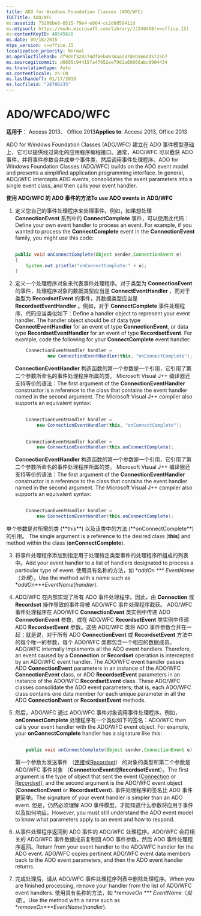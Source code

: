 ```yaml
---
title: ADO for Windows Foundation Classes (ADO/WFC)
TOCTitle: ADO/WFC
ms:assetid: 73206be8-6515-79e4-e904-cc2d0d59411d
ms:mtpsurl: https://msdn.microsoft.com/library/JJ249468(v=office.15)
ms:contentKeyID: 48545628
ms.date: 09/18/2015
mtps_version: v=office.15
localization_priority: Normal
ms.openlocfilehash: df9def320274df0eb4636aa237deb566dd5725b7
ms.sourcegitcommit: d6695c94415fa47952ee7961a69660abc0904434
ms.translationtype: Auto
ms.contentlocale: zh-CN
ms.lasthandoff: 01/17/2019
ms.locfileid: "28706235"
---
```

# <a name="adowfc"></a><span data-ttu-id="27294-102">ADO/WFC</span><span class="sxs-lookup"><span data-stu-id="27294-102">ADO/WFC</span></span>


<span data-ttu-id="27294-103">**适用于**： Access 2013、 Office 2013</span><span class="sxs-lookup"><span data-stu-id="27294-103">**Applies to**: Access 2013, Office 2013</span></span>

<span data-ttu-id="27294-p101">ADO for Windows Foundation Classes (ADO/WFC) 建立在 ADO 事件模型基础上，它可以提供经过简化的应用程序编程接口。通常，ADO/WFC 可以截获 ADO 事件，并将事件参数合并成单个事件类，然后调用事件处理程序。</span><span class="sxs-lookup"><span data-stu-id="27294-p101">ADO for Windows Foundation Classes (ADO/WFC) builds on the ADO event model and presents a simplified application programming interface. In general, ADO/WFC intercepts ADO events, consolidates the event parameters into a single event class, and then calls your event handler.</span></span>

<span data-ttu-id="27294-106">**使用 ADO/WFC 的 ADO 事件的方法**</span><span class="sxs-lookup"><span data-stu-id="27294-106">**To use ADO events in ADO/WFC**</span></span>

1.  <span data-ttu-id="27294-p102">定义您自己的事件处理程序来处理事件。例如，如果想处理 **ConnectionEvent** 系列中的 **ConnectComplete** 事件，可以使用此代码：</span><span class="sxs-lookup"><span data-stu-id="27294-p102">Define your own event handler to process an event. For example, if you wanted to process the **ConnectComplete** event in the **ConnectionEvent** family, you might use this code:</span></span>
    
    ```java 
     
    public void onConnectComplete(Object sender,ConnectionEvent e) 
    { 
        System.out.println("onConnectComplete:" + e); 
    } 
    ```

2.  <span data-ttu-id="27294-p103">定义一个处理程序对象来代表事件处理程序。对于类型为 **ConnectionEvent** 的事件，处理程序对象的数据类型应当是 **ConnectEventHandler** ，而对于类型为 **RecordsetEvent** 的事件，其数据类型应当是 **RecordsetEventHandler** 。例如，对于 **ConnectComplete** 事件处理程序，代码应当类似如下：</span><span class="sxs-lookup"><span data-stu-id="27294-p103">Define a handler object to represent your event handler. The handler object should be of data type **ConnectEventHandler** for an event of type **ConnectionEvent**, or data type **RecordsetEventHandler** for an event of type **RecordsetEvent**. For example, code the following for your **ConnectComplete** event handler:</span></span>
    
    ```java
        ConnectionEventHandler handler =  
                new ConnectionEventHandler(this, "onConnectComplete"); 
    ```

    <span data-ttu-id="27294-p104">**ConnectionEventHandler** 构造函数的第一个参数是一个引用，它引用了第二个参数所命名的事件处理程序所属的类。 Microsoft Visual J++ 编译器还支持等价的语法：</span><span class="sxs-lookup"><span data-stu-id="27294-p104">The first argument of the **ConnectionEventHandler** constructor is a reference to the class that contains the event handler named in the second argument. The Microsoft Visual J++ compiler also supports an equivalent syntax:</span></span>
    
    ```java 
     
        ConnectionEventHandler handler =  
            new ConnectionEventHandler(this, "onConnectComplete"); 
    ```
    
    ```java 
     
        ConnectionEventHandler handler =  
            new ConnectionEventHandler(this.onConnectComplete); 
    ```
    
    <span data-ttu-id="27294-p105">**ConnectionEventHandler** 构造函数的第一个参数是一个引用，它引用了第二个参数所命名的事件处理程序所属的类。 Microsoft Visual J++ 编译器还支持等价的语法：</span><span class="sxs-lookup"><span data-stu-id="27294-p105">The first argument of the **ConnectionEventHandler** constructor is a reference to the class that contains the event handler named in the second argument. The Microsoft Visual J++ compiler also supports an equivalent syntax:</span></span>
    
    ```java 
     
        ConnectionEventHandler handler =  
            new ConnectionEventHandler(this.onConnectComplete); 
    ```
    
    <span data-ttu-id="27294-116">

单个参数是对所需的类 (\*\*this\*\*) 以及该类中的方法 (\*\*onConnectComplete\*\*) 的引用。
</span><span class="sxs-lookup"><span data-stu-id="27294-116">The single argument is a reference to the desired class (**this**) and method within the class (**onConnectComplete**).</span></span>

3.  <span data-ttu-id="27294-117">将事件处理程序添加到指定用于处理特定类型事件的处理程序所组成的列表中。</span><span class="sxs-lookup"><span data-stu-id="27294-117">Add your event handler to a list of handlers designated to process a particular type of event.</span></span> <span data-ttu-id="27294-118">使用具有名称的方法，如 \**addOn \*\*\* EventName*（*处理*）。</span><span class="sxs-lookup"><span data-stu-id="27294-118">Use the method with a name such as \**addOn\*\*\*EventName*(*handler*).</span></span>

4.  <span data-ttu-id="27294-p107">ADO/WFC 在内部实现了所有 ADO 事件处理程序。因此，由 **Connection** 或 **Recordset** 操作导致的事件将被 ADO/WFC 事件处理程序截获。 ADO/WFC 事件处理程序在 ADO/WFC **ConnectionEvent** 类实例中传递 ADO **ConnectionEvent** 参数，或在 ADO/WFC **RecordsetEvent** 类实例中传递 ADO **RecordsetEvent** 参数。这些 ADO/WFC 类将 ADO 事件参数合并在一起；就是说，对于所有 ADO **ConnectionEvent** 或 **RecordsetEvent** 方法中的每个唯一的参数，每个 ADO/WFC 类都包含一个相应的数据成员。</span><span class="sxs-lookup"><span data-stu-id="27294-p107">ADO/WFC internally implements all the ADO event handlers. Therefore, an event caused by a **Connection** or **Recordset** operation is intercepted by an ADO/WFC event handler. The ADO/WFC event handler passes ADO **ConnectionEvent** parameters in an instance of the ADO/WFC **ConnectionEvent** class, or ADO **RecordsetEvent** parameters in an instance of the ADO/WFC **RecordsetEvent** class. These ADO/WFC classes consolidate the ADO event parameters; that is, each ADO/WFC class contains one data member for each unique parameter in all the ADO **ConnectionEvent** or **RecordsetEvent** methods.</span></span>

5.  <span data-ttu-id="27294-p108">然后，ADO/WFC 通过 ADO/WFC 事件对象调用事件处理程序。例如， **onConnectComplete** 处理程序有一个类似如下的签名：</span><span class="sxs-lookup"><span data-stu-id="27294-p108">ADO/WFC then calls your event handler with the ADO/WFC event object. For example, your **onConnectComplete** handler has a signature like this:</span></span>
    
    ```java 
     
        public void onConnectComplete(Object sender,ConnectionEvent e) 
    ```
    
    <span data-ttu-id="27294-125">第一个参数为发送事件 （[连接](connection-object-ado.md)或[Recordset](recordset-object-ado.md)） 的对象的类型和第二个参数是 ADO/WFC 事件对象 （**ConnectionEvent**或**RecordsetEvent**）。</span><span class="sxs-lookup"><span data-stu-id="27294-125">The first argument is the type of object that sent the event ([Connection](connection-object-ado.md) or [Recordset](recordset-object-ado.md)), and the second argument is the ADO/WFC event object (**ConnectionEvent** or **RecordsetEvent**).</span></span> <span data-ttu-id="27294-126">事件处理程序的签名比 ADO 事件更简单。</span><span class="sxs-lookup"><span data-stu-id="27294-126">The signature of your event handler is simpler than an ADO event.</span></span> <span data-ttu-id="27294-127">但是，仍然必须理解 ADO 事件模型，才能知道什么参数将应用于事件以及如何响应。</span><span class="sxs-lookup"><span data-stu-id="27294-127">However, you must still understand the ADO event model to know what parameters apply to an event and how to respond.</span></span>

6.  <span data-ttu-id="27294-p110">从事件处理程序返回到 ADO 事件的 ADO/WFC 处理程序。ADO/WFC 会将相关的 ADO/WFC 事件数据成员复制回 ADO 事件参数，然后 ADO 事件处理程序返回。</span><span class="sxs-lookup"><span data-stu-id="27294-p110">Return from your event handler to the ADO/WFC handler for the ADO event. ADO/WFC copies pertinent ADO/WFC event data members back to the ADO event parameters, and then the ADO event handler returns.</span></span>

7.  <span data-ttu-id="27294-130">完成处理后，请从 ADO/WFC 事件处理程序列表中删除处理程序。</span><span class="sxs-lookup"><span data-stu-id="27294-130">When you are finished processing, remove your handler from the list of ADO/WFC event handlers.</span></span> <span data-ttu-id="27294-131">使用具有名称的方法，如 \**removeOn \*\*\* EventName*（*处理*）。</span><span class="sxs-lookup"><span data-stu-id="27294-131">Use the method with a name such as \**removeOn\*\*\*EventName*(*handler*).</span></span>

